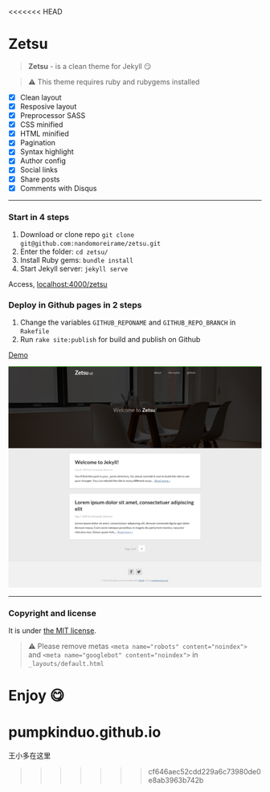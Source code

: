 <<<<<<< HEAD
# Zetsu

> **Zetsu** - is a clean theme for Jekyll :smirk:



> :warning:
  This theme requires ruby and rubygems installed

* [x] Clean layout
* [x] Resposive layout
* [x] Preprocessor SASS
* [x] CSS minified
* [x] HTML minified
* [x] Pagination
* [x] Syntax highlight
* [x] Author config
* [x] Social links
* [x] Share posts
* [x] Comments with Disqus

---

### Start in 4 steps

1. Download or clone repo `git clone git@github.com:nandomoreirame/zetsu.git`
2. Enter the folder: `cd zetsu/`
3. Install Ruby gems: `bundle install`
4. Start Jekyll server: `jekyll serve`

Access, [localhost:4000/zetsu](http://localhost:4000/zetsu/)

### Deploy in Github pages in 2 steps

1. Change the variables `GITHUB_REPONAME` and `GITHUB_REPO_BRANCH` in `Rakefile`
2. Run `rake site:publish` for build and publish on Github

[Demo](https://nandomoreirame.github.io/zetsu/)

![Zetsu - free Jekyll theme](/screenshot.png)

---

### Copyright and license

It is under [the MIT license](/LICENSE).

> :warning:
  Please remove metas `<meta name="robots" content="noindex">` and `<meta name="googlebot" content="noindex">` in `_layouts/default.html`

Enjoy :yum:
=======
# pumpkinduo.github.io
王小多在这里
>>>>>>> cf646aec52cdd229a6c73980de0e8ab3963b742b

